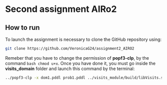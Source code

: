 Second assignment AIRo2
================================
How to run
----------------------

To launch the assignment is necessary to clone the GitHub repository using:

```bash
git clone https://github.com/VeronicaG24/assignment2_AIRO2
```
Remeber that you have to change the permission of **popf3-clp**, by the command ```bash
chmod u+x```. Once you have done it, you must go inside the **visits_domain** folder and launch this command by the terminal: 

```bash
../popf3-clp -x dom1.pddl prob1.pddl ../visits_module/build/libVisits.so region_poses
```
